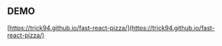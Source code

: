 ## DEMO

[https://trick94.github.io/fast-react-pizza/](https://trick94.github.io/fast-react-pizza/)
